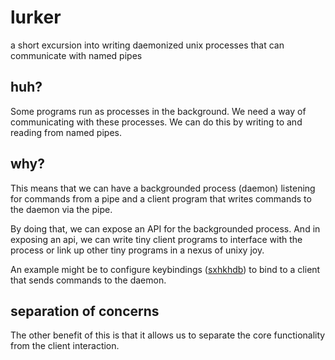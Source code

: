 # lurker
a short excursion into writing daemonized unix processes that can communicate with named pipes

## huh?
Some programs run as processes in the background. We need a way of communicating with these processes. We can do this by writing to and reading from named pipes. 

## why?
This means that we can have a backgrounded process (daemon) listening for commands from a pipe and a client program that writes commands to the daemon via the pipe.

By doing that, we can expose an API for the backgrounded process. And in exposing an api, we can write tiny client programs to interface with the process or link up other tiny programs in a nexus of unixy joy.

An example might be to configure keybindings \([sxhkhdb](https://github.com/baskerville/sxhkd)\) to bind to a client that sends commands to the daemon.

## separation of concerns
The other benefit of this is that it allows us to separate the core functionality from the client interaction.
